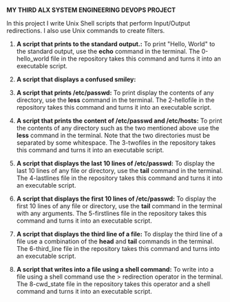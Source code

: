 **MY THIRD ALX SYSTEM ENGINEERING DEVOPS PROJECT**

In this project I write Unix Shell scripts that perform
Input/Output redirections. I also use Unix commands to
create filters.

1. **A script that prints to the standard output.:**
   To print "Hello, World" to the standard output, use the **echo**
   command in the terminal.
   The 0-hello_world file in the repository takes this command and
   turns it into an executable script.

2. **A script that displays a confused smiley:**

3. **A script that prints /etc/passwd:**
   To print display the contents of any directory, use the **less**
   command in the terminal.
   The 2-hellofile in the repository takes this command and turns it
   into an executable script.

4. **A script that prints the content of /etc/passwd and /etc/hosts:**
   To print the contents of any directory such as the two mentioned above
   use the **less** command in the terminal. Note that the two directories
   must be separated by some whitespace.
   The 3-twofiles in the repository takes this command and turns it into an
   executable script.

5. **A script that displays the last 10 lines of /etc/passwd:**
   To display the last 10 lines of any file or directory, use the
   **tail** command in the terminal.
   The 4-lastlines file in the repository takes this command and turns it into
   an executable script.

6. **A script that displays the first 10 lines of /etc/passwd:**
   To display the first 10 lines of any file or directory, use the **tail**
   command in the terminal with any arguments.
   The 5-firstlines file in the repository takes this command and turns it into
   an executable script.

7. **A script that displays the third line of a file:**
   To display the third line of a file use a combination of the **head** and **tail**
   commands in the terminal.
   The 6-third_line file in the repository takes this command and turns into an
   executable script.

8. **A script that writes into a file using a shell command:**
   To write into a file using a shell command use the >
   redirection operator in the terminal.
   The 8-cwd_state file in the repository takes this operator and a shell command
   and turns it into an executable script.